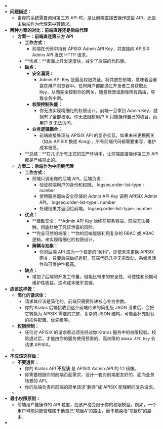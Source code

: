 -
- **问题描述：**
	- 当你的系统需要调用第三方 API 时，是让前端直接去操作这些 API，还是由后端作为代理来中转请求。
- **两种方案的对比：前端直连还是后端代理**
	- **方案一：前端直连第三方 API**
		- **工作方式：**
			- 前端在代码中持有 APISIX Admin API Key，并直接向 APISIX Admin API 发送 HTTP 请求。
		- **优点：**表面上开发速度快，减少了后端的代码量。
		- **缺点：**
			- **安全漏洞：**
				- Admin API Key 是最高权限凭证。将其放在前端，意味着会暴露在用户浏览器中。任何用户都能通过开发者工具获取此 Key，从而完全控制你的网关，随意修改或删除所有路由，导致业务中断。
			- **权限控制失能：**
				- 你无法实现精细化的权限设计。前端一旦拿到 Admin Key，就拥有了全部权限。你无法限制用户 A 只能操作自己的项目，而用户 B 无法访问。
			- **业务逻辑耦合：**
				- 前端直接处理与 APISIX API 的复杂交互。如果未来更换网关（如从 APISIX 换成 Kong），所有前端代码都需要重写，维护成本极高。
		- **总结：**在几乎所有正式的生产环境中，让前端直接操作第三方 API 都是严格禁止的。
	- **方案二：后端作为中间层代理**
		- **工作方式：**
			- 前端只调用你的后端 API。后端负责：
				- 验证前端用户的身份和权限。
				  logseq.order-list-type:: number
				- 使用服务器端安全存储的 Admin API Key 调用 APISIX Admin API。
				  logseq.order-list-type:: number
				- 处理结果并返回给前端。
				  logseq.order-list-type:: number
		- **优点：**
			- **极致安全：**Admin API Key 始终在服务器端，前端无法接触。彻底杜绝了凭证泄露的风险。
			- **完全可控的权限：**你的后端能够利用复杂的 RBAC 或 ABAC 逻辑，来实现精细化的权限设计。
			- **解耦与抽象：**
				- 你的后端 API 成为一个稳定的“契约”。即使未来更换 APISIX 网关，只要后端做好适配，前端代码几乎无需改动，系统灵活性和可维护性极高。
		- **缺点：**
			- 增加了后端的开发工作量。但相比带来的安全性、可控性和长期可维护性收益，这点成本微乎其微。
- **应该这样做：**
	- **简化的请求体：**
		- 请求体应该是简化的。前端只需要传递核心业务参数。
		- 你的 Kratos 后端接收到这个前端传来的简化版 JSON 请求后，会把它转换为 APISIX 需要的完整、复杂的 JSON 结构，可能会补充默认的插件配置、优先级等。
	- **权限控制：**
		- 任何对 APISIX 的请求都必须先经过你 Kratos 服务中的权限校验。校验通过后，才能由你的服务使用预置的、高权限的 `Admin API Key` 去请求 APISIX。
	-
- **不应该这样做：**
	- **不要透传：**
		- 你的 Kratos API **不应该** 是 APISIX Admin API 的 1:1 镜像。
		- 你需要根据你的前端页面需求，设计一套对前端更友好的、面向业务场景的 API。
		- 你的后端负责将前端的简单请求“翻译”成 APISIX 能理解的复杂请求。
	-
- **最小权限原则：**
	- 前端用户能操作的 API 粒度，应该严格受限于你的权限模型。例如，一个用户可能只能管理属于他自己“项目A”的路由，而不能染指“项目B”的路由。
-